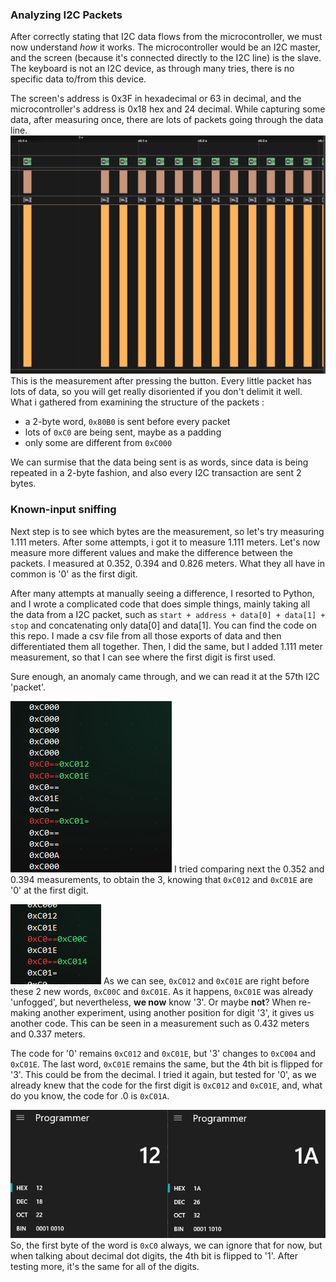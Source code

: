 ###  Analyzing I2C Packets

After correctly stating that I2C data flows from the microcontroller, we must now understand *how* it works. The microcontroller would be an I2C master, and the screen (because it's connected directly to the I2C line) is the slave. The keyboard is not an I2C device, as through many tries, there is no specific data to/from this device.

The screen's address is 0x3F in hexadecimal or 63 in decimal, and the microcontroller's address is 0x18 hex and 24 decimal. While capturing some data, after measuring once, there are  lots of packets going through the data line.
 ![I2C data packets](https://raw.githubusercontent.com/AndreiVladescu/Reverse-Engineering-Laser-Rangefinder/main/images/i2c_capture_preliminary.png)
 This is the measurement after pressing the button. Every little packet has lots of data, so you will get  really disoriented if you don't delimit it well. What i gathered from examining the structure of the packets :
 - a 2-byte word, `0x80B0` is sent before every packet
 - lots of `0xC0` are being sent, maybe as a padding
 - only some are different from `0xC000`
 
We can surmise that the data being sent is as words, since data is being repeated in a 2-byte fashion, and also every I2C transaction are sent 2 bytes.

###  Known-input sniffing

 Next step is to see which bytes are the measurement, so let's try measuring 1.111 meters.
 After some attempts, i got it to measure 1.111 meters. Let's now measure more different values and make the difference between the packets. I measured at 0.352, 0.394 and 0.826 meters. What they all have in common is  '0' as the first digit. 

After many attempts at manually seeing a difference, I resorted to Python, and I wrote a complicated code that does simple things, mainly taking all the data from a I2C packet, such as `start + address + data[0] + data[1] + stop` and concatenating only data[0] and data[1]. You can find the code on this repo. I made a csv file from all those exports of data and then differentiated them all together. Then, I did the same, but I added 1.111 meter measurement, so that I can see where the first digit is first used. 

Sure enough, an anomaly came through, and we can read it at the 57th I2C 'packet'. 

![Anomaly of first digit '0'](https://raw.githubusercontent.com/AndreiVladescu/Reverse-Engineering-Laser-Rangefinder/main/images/diff.png)
I tried comparing next the 0.352 and 0.394 measurements, to obtain the 3, knowing that `0xC012` and `0xC01E` are '0' at the first digit.

![Anomaly of digit '.3'](https://raw.githubusercontent.com/AndreiVladescu/Reverse-Engineering-Laser-Rangefinder/main/images/diff2.png)
As we can see, `0xC012` and `0xC01E` are right before these 2 new words, `0xC00C` and `0xC01E`. As it happens, `0xC01E` was already 'unfogged', but nevertheless, **we now** know '3'. Or maybe **not**? When re-making another experiment, using another position for digit '3', it gives us another code. This can be seen in a measurement such as 0.432 meters and 0.337 meters.

The code for '0' remains `0xC012` and `0xC01E`, but '3' changes to `0xC004` and `0xC01E`. The last word, `0xC01E` remains the same, but the 4th bit is flipped for '3'. This could be from the decimal. I tried it again, but tested for '0', as we already knew that the code for the first digit is `0xC012` and `0xC01E`, and, what do you know, the code for .0 is `0xC01A`. 

![Anomaly of decimal place](https://raw.githubusercontent.com/AndreiVladescu/Reverse-Engineering-Laser-Rangefinder/main/images/bit_calculator.png)
So, the first byte of the word is `0xC0` always, we can ignore that for now, but when talking about decimal dot digits, the 4th bit is flipped to '1'. After testing more, it's the same for all of the digits.
